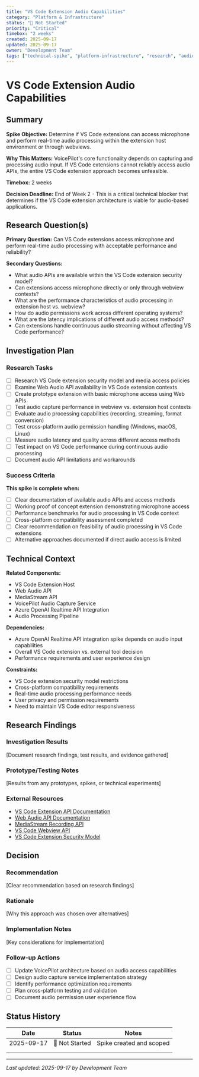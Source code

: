 ```yaml
---
title: "VS Code Extension Audio Capabilities"
category: "Platform & Infrastructure"
status: "🔴 Not Started"
priority: "Critical"
timebox: "2 weeks"
created: 2025-09-17
updated: 2025-09-17
owner: "Development Team"
tags: ["technical-spike", "platform-infrastructure", "research", "audio"]
---
```


# VS Code Extension Audio Capabilities

## Summary

**Spike Objective:** Determine if VS Code extensions can access microphone and perform real-time audio processing within the extension host environment or through webviews.

**Why This Matters:** VoicePilot's core functionality depends on capturing and processing audio input. If VS Code extensions cannot reliably access audio APIs, the entire VS Code extension approach becomes unfeasible.

**Timebox:** 2 weeks

**Decision Deadline:** End of Week 2 - This is a critical technical blocker that determines if the VS Code extension architecture is viable for audio-based applications.

## Research Question(s)

**Primary Question:** Can VS Code extensions access microphone and perform real-time audio processing with acceptable performance and reliability?

**Secondary Questions:**

- What audio APIs are available within the VS Code extension security model?
- Can extensions access microphone directly or only through webview contexts?
- What are the performance characteristics of audio processing in extension host vs. webview?
- How do audio permissions work across different operating systems?
- What are the latency implications of different audio access methods?
- Can extensions handle continuous audio streaming without affecting VS Code performance?

## Investigation Plan

### Research Tasks

- [ ] Research VS Code extension security model and media access policies
- [ ] Examine Web Audio API availability in VS Code extension contexts
- [ ] Create prototype extension with basic microphone access using Web APIs
- [ ] Test audio capture performance in webview vs. extension host contexts
- [ ] Evaluate audio processing capabilities (recording, streaming, format conversion)
- [ ] Test cross-platform audio permission handling (Windows, macOS, Linux)
- [ ] Measure audio latency and quality across different access methods
- [ ] Test impact on VS Code performance during continuous audio processing
- [ ] Document audio API limitations and workarounds

### Success Criteria

**This spike is complete when:**

- [ ] Clear documentation of available audio APIs and access methods
- [ ] Working proof of concept extension demonstrating microphone access
- [ ] Performance benchmarks for audio processing in VS Code context
- [ ] Cross-platform compatibility assessment completed
- [ ] Clear recommendation on feasibility of audio processing in VS Code extensions
- [ ] Alternative approaches documented if direct audio access is limited

## Technical Context

**Related Components:**
- VS Code Extension Host
- Web Audio API
- MediaStream API
- VoicePilot Audio Capture Service
- Azure OpenAI Realtime API Integration
- Audio Processing Pipeline

**Dependencies:**
- Azure OpenAI Realtime API integration spike depends on audio input capabilities
- Overall VS Code extension vs. external tool decision
- Performance requirements and user experience design

**Constraints:**
- VS Code extension security model restrictions
- Cross-platform compatibility requirements
- Real-time audio processing performance needs
- User privacy and permission requirements
- Need to maintain VS Code editor responsiveness

## Research Findings

### Investigation Results

[Document research findings, test results, and evidence gathered]

### Prototype/Testing Notes

[Results from any prototypes, spikes, or technical experiments]

### External Resources

- [VS Code Extension API Documentation](https://code.visualstudio.com/api)
- [Web Audio API Documentation](https://developer.mozilla.org/en-US/docs/Web/API/Web_Audio_API)
- [MediaStream Recording API](https://developer.mozilla.org/en-US/docs/Web/API/MediaStream_Recording_API)
- [VS Code Webview API](https://code.visualstudio.com/api/extension-guides/webview)
- [VS Code Extension Security Model](https://code.visualstudio.com/api/references/extension-manifest)

## Decision

### Recommendation

[Clear recommendation based on research findings]

### Rationale

[Why this approach was chosen over alternatives]

### Implementation Notes

[Key considerations for implementation]

### Follow-up Actions

- [ ] Update VoicePilot architecture based on audio access capabilities
- [ ] Design audio capture service implementation strategy
- [ ] Identify performance optimization requirements
- [ ] Plan cross-platform testing and validation
- [ ] Document audio permission user experience flow

## Status History

| Date | Status | Notes |
|------|--------|-------|
| 2025-09-17 | 🔴 Not Started | Spike created and scoped |
| | | |
| | | |

---

_Last updated: 2025-09-17 by Development Team_
